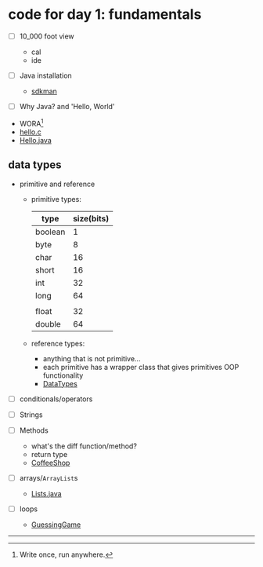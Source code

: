 # code for day 1: fundamentals

- [ ] 10_000 foot view
  - cal
  - ide

- [ ] Java installation
  - [sdkman](https://sdkman.io/)

- [ ] Why Java? and 'Hello, World'

- WORA[^1]
- [hello.c](./HelloWorld/hello.c)
- [Hello.java](./HelloWorld/Hello.java)

## data types

- primitive and reference
  - primitive types:

      |type|size(bits)|
      |---|---|
      |boolean|1|
      |byte|8|
      |char|16|
      |short|16|
      |int|32|
      |long|64|
      |||
      |float|32|
      |double|64|

  - reference types:
    - anything that is not primitive...
    - each primitive has a wrapper class that gives primitives OOP functionality
    - [DataTypes](./DataTypes/Main.java)

- [ ] conditionals/operators

- [ ] Strings

- [ ] Methods
  - what's the diff function/method?
  - return type
  - [CoffeeShop](./CoffeeShop/Main.java)

- [ ] arrays/`ArrayList`s
  - [Lists.java](./Lists/Lists.java)

- [ ] loops
  - [GuessingGame](./GuessingGame/README.md)

-----

[^1]: Write once, run anywhere.
